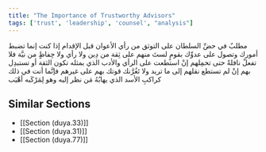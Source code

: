 ```yaml
---
title: "The Importance of Trustworthy Advisors"
tags: ['trust', 'leadership', 'counsel', "analysis"]
---
```


 مطلبٌ في حضِّ السلطان على التوثق من رأي الأعوان قبل الإقدام إذا كنت إنما تضبط أمورك وتصول على عدوِّك بقومٍ لستَ منهم على ثِقة من دِين ولا رأي ولا حِفاظٍ من نيَّة فلا تفعلْ نافلةً حتى تحمِلهم  إنْ استطعت  على الرأي والأدب الذي بمثله تكون الثقة أو تستبدِل بهم إنْ لم تستطع نقلهم إلى ما تريد ولا تَغُرَّنك قوتك بهم على غيرهم فإنَّما أنت في ذلك كراكبِ الأسد الذي يهابُهُ مَن نظر إليه وهو لِمَرْكَبه أهْيَب

## Similar Sections
- [[Section (duya.33)]]
 - [[Section (duya.31)]]
 - [[Section (duya.77)]]
